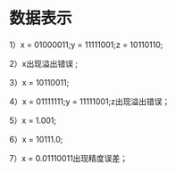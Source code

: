 数据表示
======

1）x = 01000011;y = 11111001;z = 10110110;

2）x出现溢出错误 ;

3）x = 10110011;

4）x = 01111111;y = 11111001;z出现溢出错误；

5）x = 1.001;

6）x = 10111.0;

7）x = 0.01110011出现精度误差；

